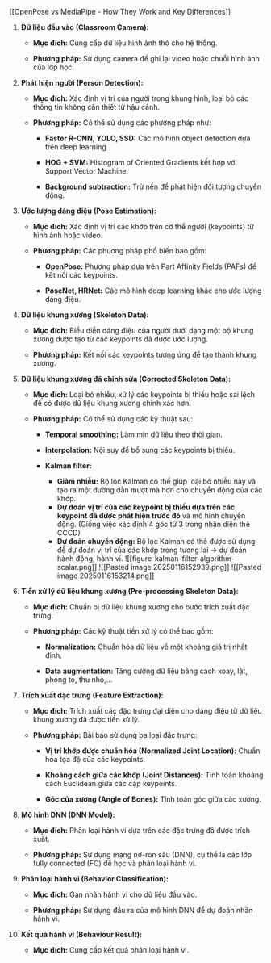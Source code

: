 [[OpenPose vs MediaPipe - How They Work and Key Differences]]

1. **Dữ liệu đầu vào (Classroom Camera):**
    
    - **Mục đích:** Cung cấp dữ liệu hình ảnh thô cho hệ thống.
        
    - **Phương pháp:** Sử dụng camera để ghi lại video hoặc chuỗi hình ảnh của lớp học.
        
2. **Phát hiện người (Person Detection):**
    
    - **Mục đích:** Xác định vị trí của người trong khung hình, loại bỏ các thông tin không cần thiết từ hậu cảnh.
        
    - **Phương pháp:** Có thể sử dụng các phương pháp như:
        
        - **Faster R-CNN, YOLO, SSD:** Các mô hình object detection dựa trên deep learning.
            
        - **HOG + SVM:** Histogram of Oriented Gradients kết hợp với Support Vector Machine.
            
        - **Background subtraction:** Trừ nền để phát hiện đối tượng chuyển động.
            
3. **Ước lượng dáng điệu (Pose Estimation):**
    
    - **Mục đích:** Xác định vị trí các khớp trên cơ thể người (keypoints) từ hình ảnh hoặc video.
        
    - **Phương pháp:** Các phương pháp phổ biến bao gồm:
        
        - **OpenPose:** Phương pháp dựa trên Part Affinity Fields (PAFs) để kết nối các keypoints.
            
        - **PoseNet, HRNet:** Các mô hình deep learning khác cho ước lượng dáng điệu.
            
4. **Dữ liệu khung xương (Skeleton Data):**
    
    - **Mục đích:** Biểu diễn dáng điệu của người dưới dạng một bộ khung xương được tạo từ các keypoints đã được ước lượng.
        
    - **Phương pháp:** Kết nối các keypoints tương ứng để tạo thành khung xương.
        
5. **Dữ liệu khung xương đã chỉnh sửa (Corrected Skeleton Data):**
    
    - **Mục đích:** Loại bỏ nhiễu, xử lý các keypoints bị thiếu hoặc sai lệch để có được dữ liệu khung xương chính xác hơn.
        
    - **Phương pháp:** Có thể sử dụng các kỹ thuật sau:
        
        - **Temporal smoothing:** Làm mịn dữ liệu theo thời gian.
            
        - **Interpolation:** Nội suy để bổ sung các keypoints bị thiếu.
	    - **Kalman filter:**
		    - **Giảm nhiễu:** Bộ lọc Kalman có thể giúp loại bỏ nhiễu này và tạo ra một đường dẫn mượt mà hơn cho chuyển động của các khớp.
		    - **Dự đoán vị trí của các keypoint bị thiếu dựa trên các keypoint đã được phát hiện trước đó** và mô hình chuyển động. (Giống việc xác định 4 góc từ 3 trong nhận diện thẻ CCCD)
		    - **Dự đoán chuyển động:** Bộ lọc Kalman có thể được sử dụng để dự đoán vị trí của các khớp trong tương lai -> dự đoán hành động, hành vi.
            ![[figure-kalman-filter-algorithm-scalar.png]]
            ![[Pasted image 20250116152939.png]]
            ![[Pasted image 20250116153214.png]]
1. **Tiền xử lý dữ liệu khung xương (Pre-processing Skeleton Data):**
    
    - **Mục đích:** Chuẩn bị dữ liệu khung xương cho bước trích xuất đặc trưng.
        
    - **Phương pháp:** Các kỹ thuật tiền xử lý có thể bao gồm:
        
        - **Normalization:** Chuẩn hóa dữ liệu về một khoảng giá trị nhất định.
            
        - **Data augmentation:** Tăng cường dữ liệu bằng cách xoay, lật, phóng to, thu nhỏ,...
            
7. **Trích xuất đặc trưng (Feature Extraction):**
    
    - **Mục đích:** Trích xuất các đặc trưng đại diện cho dáng điệu từ dữ liệu khung xương đã được tiền xử lý.
        
    - **Phương pháp:** Bài báo sử dụng ba loại đặc trưng:
        
        - **Vị trí khớp được chuẩn hóa (Normalized Joint Location):** Chuẩn hóa tọa độ của các keypoints.
            
        - **Khoảng cách giữa các khớp (Joint Distances):** Tính toán khoảng cách Euclidean giữa các cặp keypoints.
            
        - **Góc của xương (Angle of Bones):** Tính toán góc giữa các xương.
            
8. **Mô hình DNN (DNN Model):**
    
    - **Mục đích:** Phân loại hành vi dựa trên các đặc trưng đã được trích xuất.
        
    - **Phương pháp:** Sử dụng mạng nơ-ron sâu (DNN), cụ thể là các lớp fully connected (FC) để học và phân loại hành vi.
        
9. **Phân loại hành vi (Behavior Classification):**
    
    - **Mục đích:** Gán nhãn hành vi cho dữ liệu đầu vào.
        
    - **Phương pháp:** Sử dụng đầu ra của mô hình DNN để dự đoán nhãn hành vi.
        
10. **Kết quả hành vi (Behaviour Result):**
    
    - **Mục đích:** Cung cấp kết quả phân loại hành vi.



